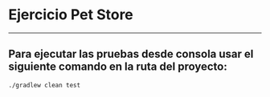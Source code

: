 # Ejercicio Pet Store 

_____________________________________


## Para ejecutar las pruebas desde consola usar el siguiente comando en la ruta del proyecto:

`./gradlew clean test`


